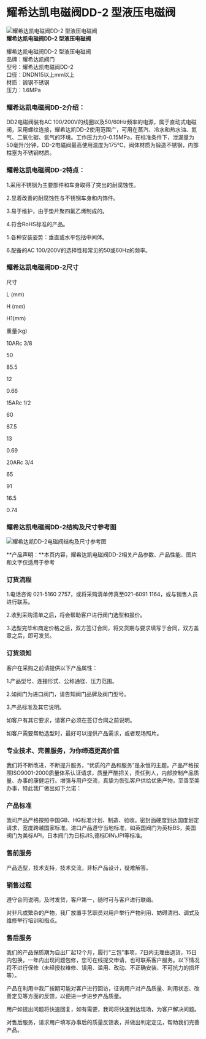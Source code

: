 
# 耀希达凯电磁阀DD-2 型液压电磁阀

![耀希达凯电磁阀DD-2 型液压电磁阀](/uploads/140528/1-14052P94T1912.jpg)  
**耀希达凯电磁阀DD-2 型液压电磁阀**

耀希达凯电磁阀DD-2 型液压电磁阀  
品牌：耀希达凯阀门  
型号：耀希达凯电磁阀DD-2  
口径：DNDN15以上mm以上  
材质：锻钢不锈钢  
压力：1.6MPa

### 耀希达凯电磁阀DD-2介绍：

DD2电磁阀装有AC 100/200V的线圈以及50/60Hz频率的电源，属于直动式电磁阀，采用螺纹连接，耀希达凯DD-2使用范围广，可用在蒸汽、冷水和热水油、氮气、二氧化碳、氩气的环境。工作压力为0-0.15MPa，在标准条件下，泄漏量为50毫升/分钟，DD-2电磁阀最高使用温度为175℃，阀体材质为锻造不锈钢，内部柱塞为不锈钢材质。

### 耀希达凯电磁阀DD-2特点：

1.采用不锈钢为主要部件和车身取得了突出的耐腐蚀性。 

2.显着改善的耐腐蚀性与不锈钢车身和内饰件。 

3.易于维护，由于垫片聚四氟乙烯制成的。 

4.符合RoHS标准的产品。 

5.各种安装姿势：垂直或水平包括中间体。 

6.配备的AC 100/200V的选择性和常见的50或60Hz的频率。

### 耀希达凯电磁阀DD-2尺寸

尺寸

L (mm)

H (mm)

H1(mm)

重量(kg)

10ARc 3/8

50

85.5

12

0.66

15ARc 1/2

60

87.5

13

0.69

20ARc 3/4

65

91

16.5

0.74

### 耀希达凯电磁阀DD-2结构及尺寸参考图

![耀希达凯DD-2电磁阀结构及尺寸参考图](/uploads/allimg/140528/1-14052P94AQW.gif)

**产品声明：**本页内容，耀希达凯电磁阀DD-2相关产品参数、产品性能、图片和文字仅适用于参考

### 订货流程

1.电话咨询 021-5160 2757，或将采购清单传真至021-6091 1164，或与销售人员进行联系。

2.收到采购清单之后，将会帮助客户进行阀门选型和报价。

3.选型完毕和商定价格之后，双方签订合同，将交货期与要求填写于合同，双方盖章之后，即可发货。

### 订货须知

客户在采购之前请提供以下产品属性：

1.产品型号、连接形式、公称通径、压力范围。

2.如阀门为进口阀门，请告知阀门品牌及阀门型号。

3.产品标准及其它说明。

如客户有其它要求，请客户必须在签订合同之前说明。

如客户需要帮助选型时，最好可以提供产品需求，或者现场照片。

### 专业技术、完善服务，为你缔造更高价值

我们将不断改进，不断提升服务，“优质的产品和服务”是永恒的主题。产品严格按照ISO9001-2000质量体系认证请求，质量严酷把关，责任到人，内部控制产品质量、办事的康健运行。增强与用户交流，真挚为恢弘客户供给优质产物，至善至美办事，特此我厂做出如下允诺：

### 产品标准

我司产品严格按照中国GB、HG标准计划、制造、验收。密封面硬度到达国度划定请求，宽度跨越国家标准。进口产品遵守当地标准，如英国阀门为英标BS，美国阀门为美标API，日本阀门为日标JIS,德标DIN\\JPI等标准。

### 售前服务

产品选型，技术支持，技术交流，非标产品设计，疑难解答。

### 销售过程

遵守合同说明，及时发货，客户第一，随时可与客户进行联络。

对非凡或繁杂的产物，我厂放置手艺职员对用户举行产物利用、妨碍清扫、调式及维修举行培训和指点。

### 售后服务

我们的产品保质期为自出厂起12个月，履行“三包”事项，7日内无理由退货，15日内包换，一年内出现问题包修，您可在线提交申请，也可联系客户服务。以下情况将不进行保修（未经授权维修、误用、滥用、改动、不正确安装、不可抗力的损坏等）。

产品在利用中我厂按期可能对客户进行回访，征询用户对产品质量、利用状态、改善定见等方面的反馈，以便进一步进步产品质量。

用户如提出问题将快速回复，如有需要，我司将快速到达现场，为客户解决问题。

对售后服务，请求用户填写办事后的质量反馈表，并做出判定定见，帮助我们完善产品。

